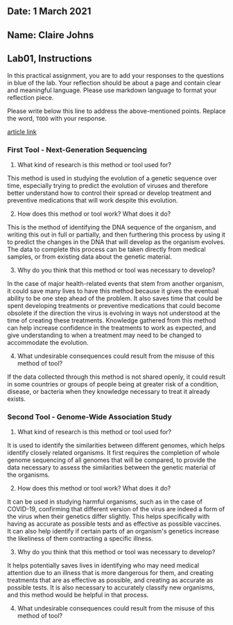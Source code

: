 ## Date: 1 March 2021

## Name: Claire Johns

## Lab01, Instructions

In this practical assignment, you are to add your responses to the questions in blue of the lab. Your reflection should be about a page and contain clear and meaningful language. Please use markdown language to format your reflection piece.

Please write below this line to address the above-mentioned points. Replace the word, `TODO` with your response.

[article link](https://www.ncbi.nlm.nih.gov/pmc/articles/PMC7744275/pdf/main.pdf)

### First Tool - Next-Generation Sequencing

 1. What kind of research is this method or tool used for?

This method is used in studying the evolution of a genetic sequence
over time, especially trying to predict the evolution of viruses and
therefore better understand how to control their spread or develop
treatment and preventive medications that will work despite this
evolution.

 2. How does this method or tool work? What does it do?

This is the method of identifying the DNA sequence of the organism,
and writing this out in full or partially, and then furthering
this process by using it to predict the changes in the DNA that
will develop as the organism evolves. The data to complete this
process can be taken directly from medical samples, or from
existing data about the genetic material.

 3. Why do you think that this method or tool was necessary to develop?

In the case of major health-related events that stem from another
organism, it could save many lives to have this method because it
gives the eventual ability to be one step ahead of the problem.
It also saves time that could be spent developing treatments or
preventive medications that could become obsolete if the direction
the virus is evolving in ways not understood at the time of creating
these treatments. Knowledge gathered from this method can help
increase confidence in the treatments to work as expected, and
give understanding to when a treatment may need to be changed to
accommodate the evolution.

 4. What undesirable consequences could result from the misuse of this method of tool?

If the data collected through this method is not shared openly, it could result
in some countries or groups of people being at greater risk of a condition,
disease, or bacteria when they knowledge necessary to treat it already
exists.

### Second Tool - Genome-Wide Association Study

 1. What kind of research is this method or tool used for?

It is used to identify the similarities between different genomes, which
helps identify closely related organisms. It first requires
the completion of whole genome sequencing of all genomes that will be
compared, to provide the data necessary to assess the similarities
between the genetic material of the organisms.

 2. How does this method or tool work? What does it do?

It can be used in studying harmful organisms, such as in the case of
COVID-19, confirming that different version of the virus are indeed
a form of the virus when their genetics differ slightly. This helps
specifically with having as accurate as possible tests and as effective
as possible vaccines. It can also help identify if certain parts of an
organism's genetics increase the likeliness of them contracting a
specific illness.

 3. Why do you think that this method or tool was necessary to develop?

It helps potentially saves lives in identifying who may need medical
attention due to an illness that is more dangerous for them, and creating
treatments that are as effective as possible, and creating as accurate
as possible tests. It is also necessary to accurately classify new
organisms, and this method would be helpful in that process.

 4. What undesirable consequences could result from the misuse of this method of tool?
